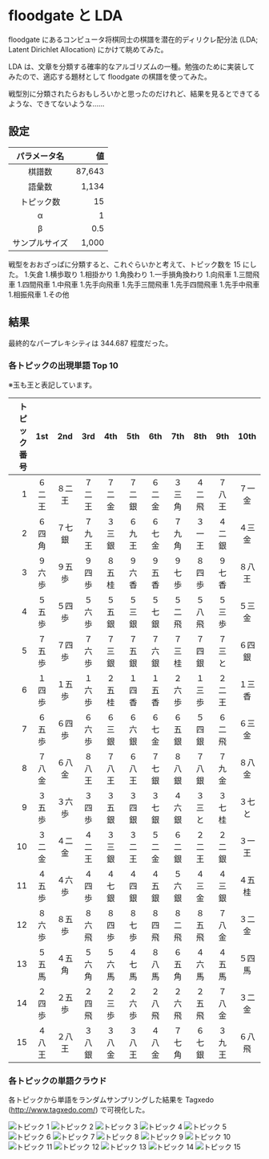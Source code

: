 
# floodgate と LDA

floodgate にあるコンピュータ将棋同士の棋譜を潜在的ディリクレ配分法 (LDA; Latent Dirichlet Allocation) にかけて眺めてみた。

LDA は、文章を分類する確率的なアルゴリズムの一種。勉強のために実装してみたので、適応する題材として floodgate の棋譜を使ってみた。

戦型別に分類されたらおもしろいかと思ったのだけれど、結果を見るとできてるような、できてないような……

## 設定

| パラメータ名 | 値 |
|:--:|--:|
| 棋譜数 | 87,643 |
| 語彙数 | 1,134 |
| トピック数 | 15 |
| α | 1 |
| β | 0.5 |
| サンプルサイズ | 1,000 |

戦型をおおざっぱに分類すると、これぐらいかと考えて、トピック数を 15 にした。
1.矢倉
1.横歩取り
1.相掛かり
1.角換わり
1.一手損角換わり
1.向飛車
1.三間飛車
1.四間飛車
1.中飛車
1.先手向飛車
1.先手三間飛車
1.先手四間飛車
1.先手中飛車
1.相振飛車
1.その他

## 結果

最終的なパープレキシティは 344.687 程度だった。

### 各トピックの出現単語 Top 10

※玉も王と表記しています。

| トピック番号 | 1st | 2nd | 3rd | 4th | 5th | 6th | 7th | 8th | 9th | 10th |
|--:|:--:|:--:|:--:|:--:|:--:|:--:|:--:|:--:|:--:|:--:|
|  1 | ６二王 | ８二王 | ７二王 | ７二金 | ７二銀 | ６二金 | ３三角 | ４二飛 | ７八王 | ７一金 |
|  2 | ６四角 | ７七銀 | ７九王 | ３三銀 | ６九王 | ６七金 | ７九角 | ３一王 | ４二銀 | ４三金 |
|  3 | ９六歩 | ９五歩 | ９四歩 | ８五桂 | ９六香 | ９五香 | ９七歩 | ８四歩 | ９七香 | ８八王 |
|  4 | ５五歩 | ５四歩 | ５六歩 | ５五銀 | ５三銀 | ５七銀 | ５二飛 | ５八飛 | ５三歩 | ５三金 |
|  5 | ７五歩 | ７四歩 | ７六歩 | ７三銀 | ７五銀 | ７六銀 | ７三桂 | ７四銀 | ７三と | ６四銀 |
|  6 | １四歩 | １五歩 | １六歩 | ２五桂 | １四香 | １五香 | ２六歩 | １三歩 | ２二王 | １三香 |
|  7 | ６五歩 | ６四歩 | ６六歩 | ６三銀 | ６六銀 | ６七金 | ６五銀 | ５四銀 | ６二飛 | ６三金 |
|  8 | ７八金 | ６八金 | ８八王 | ７八王 | ６八王 | ７七銀 | ８八銀 | ７八銀 | ７九金 | ８八金 |
|  9 | ３五歩 | ３六歩 | ３四歩 | ３五銀 | ３四銀 | ３七銀 | ４六銀 | ３三と | ３七桂 | ３七と |
| 10 | ３二金 | ４二金 | ４二王 | ３三銀 | ３二王 | ５二金 | ６二銀 | ２二王 | ２二銀 | ３一王 |
| 11 | ４五歩 | ４六歩 | ４四歩 | ４七銀 | ４四銀 | ４五銀 | ５六銀 | ４三金 | ４三銀 | ４五桂 |
| 12 | ８六歩 | ８五歩 | ８六飛 | ８四歩 | ８七歩 | ８四飛 | ８二飛 | ８五飛 | ７八金 | ３二金 |
| 13 | ５五馬 | ４五角 | ５六角 | ５六馬 | ４七馬 | ８八馬 | ６五角 | ４六馬 | ４五馬 | ５四馬 |
| 14 | ２四歩 | ２五歩 | ２四飛 | ２三歩 | ２六歩 | ２八飛 | ２六飛 | ２五飛 | ７八金 | ３二金 |
| 15 | ４八王 | ２八王 | ３八銀 | ３八金 | ３八王 | ４八金 | ７七角 | ６七銀 | ３九王 | ６八飛 |

### 各トピックの単語クラウド

各トピックから単語をランダムサンプリングした結果を Tagxedo (http://www.tagxedo.com/) で可視化した。

![トピック 1](img/01.jpg "トピック 1")
![トピック 2](img/02.jpg "トピック 2")
![トピック 3](img/03.jpg "トピック 3")
![トピック 4](img/04.jpg "トピック 4")
![トピック 5](img/05.jpg "トピック 5")
![トピック 6](img/06.jpg "トピック 6")
![トピック 7](img/07.jpg "トピック 7")
![トピック 8](img/08.jpg "トピック 8")
![トピック 9](img/09.jpg "トピック 9")
![トピック 10](img/10.jpg "トピック 10")
![トピック 11](img/11.jpg "トピック 11")
![トピック 12](img/12.jpg "トピック 12")
![トピック 13](img/13.jpg "トピック 13")
![トピック 14](img/14.jpg "トピック 14")
![トピック 15](img/15.jpg "トピック 15")
